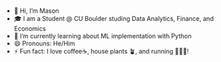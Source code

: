 - 👋 Hi, I’m Mason
- 🎓 I am a Student @ CU Boulder studing Data Analytics, Finance, and Economics
- 🌱 I’m currently learning about ML implementation with Python
- 😄 Pronouns: He/Him
- ⚡ Fun fact: I love coffee☕, house plants 🪴, and running 🏃‍♂️💨!

<!---
Masonlevyy/Masonlevyy is a ✨ special ✨ repository because its `README.md` (this file) appears on your GitHub profile.
You can click the Preview link to take a look at your changes.
--->
